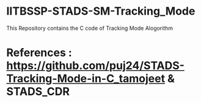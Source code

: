 # IITBSSP-STADS-SM-Tracking_Mode
This Repository contains the C code of Tracking Mode Alogorithm
# References : https://github.com/puj24/STADS-Tracking-Mode-in-C_tamojeet & STADS_CDR
